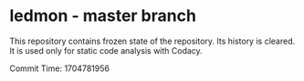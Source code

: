 # ledmon - master branch

This repository contains frozen state of the repository.
Its history is cleared. It is used only for static code
analysis with Codacy.

Commit Time: 1704781956
